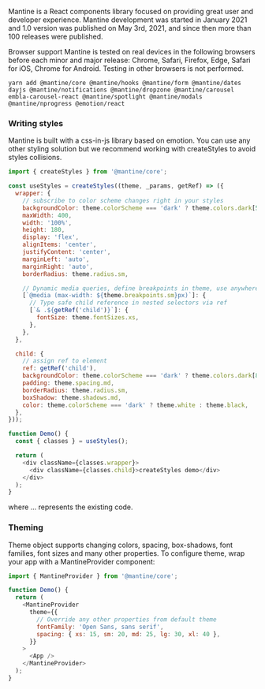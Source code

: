 Mantine is a React components library focused on providing great user and developer experience. Mantine development was started in January 2021 and 1.0 version was published on May 3rd, 2021, and since then more than 100 releases were published.

Browser support
Mantine is tested on real devices in the following browsers before each minor and major release: Chrome, Safari, Firefox, Edge, Safari for iOS, Chrome for Android. Testing in other browsers is not performed.


```
yarn add @mantine/core @mantine/hooks @mantine/form @mantine/dates dayjs @mantine/notifications @mantine/dropzone @mantine/carousel embla-carousel-react @mantine/spotlight @mantine/modals @mantine/nprogress @emotion/react
```


### Writing styles
Mantine is built with a css-in-js library based on emotion. You can use any other styling solution but we recommend working with createStyles to avoid styles collisions.

```javascript
import { createStyles } from '@mantine/core';

const useStyles = createStyles((theme, _params, getRef) => ({
  wrapper: {
    // subscribe to color scheme changes right in your styles
    backgroundColor: theme.colorScheme === 'dark' ? theme.colors.dark[5] : theme.colors.gray[1],
    maxWidth: 400,
    width: '100%',
    height: 180,
    display: 'flex',
    alignItems: 'center',
    justifyContent: 'center',
    marginLeft: 'auto',
    marginRight: 'auto',
    borderRadius: theme.radius.sm,

    // Dynamic media queries, define breakpoints in theme, use anywhere
    [`@media (max-width: ${theme.breakpoints.sm}px)`]: {
      // Type safe child reference in nested selectors via ref
      [`& .${getRef('child')}`]: {
        fontSize: theme.fontSizes.xs,
      },
    },
  },

  child: {
    // assign ref to element
    ref: getRef('child'),
    backgroundColor: theme.colorScheme === 'dark' ? theme.colors.dark[8] : theme.white,
    padding: theme.spacing.md,
    borderRadius: theme.radius.sm,
    boxShadow: theme.shadows.md,
    color: theme.colorScheme === 'dark' ? theme.white : theme.black,
  },
}));

function Demo() {
  const { classes } = useStyles();

  return (
    <div className={classes.wrapper}>
      <div className={classes.child}>createStyles demo</div>
    </div>
  );
}
```
where ... represents the existing code.

### Theming
Theme object supports changing colors, spacing, box-shadows, font families, font sizes and many other properties. To configure theme, wrap your app with a MantineProvider component:

```javascript
import { MantineProvider } from '@mantine/core';

function Demo() {
  return (
    <MantineProvider
      theme={{
        // Override any other properties from default theme
        fontFamily: 'Open Sans, sans serif',
        spacing: { xs: 15, sm: 20, md: 25, lg: 30, xl: 40 },
      }}
    >
      <App />
    </MantineProvider>
  );
}
```
